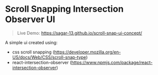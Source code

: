 # Scroll Snapping Intersection Observer UI

> Live Demo: https://sagar-13.github.io/scroll-snap-ui-concept/

A simple ui created using:

-   css scroll snapping (https://developer.mozilla.org/en-US/docs/Web/CSS/scroll-snap-type)
-   react-intersection-observer (https://www.npmjs.com/package/react-intersection-observer)
